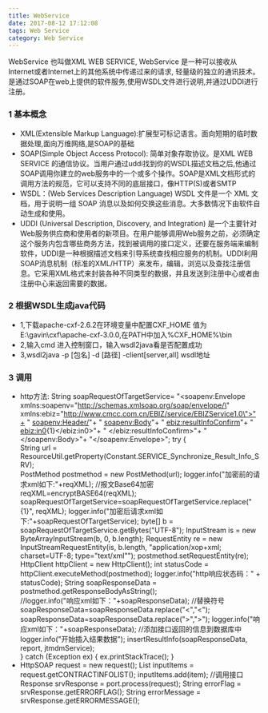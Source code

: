 ```yaml
---
title: WebService
date: 2017-08-12 17:12:08 
tags: Web Service
category: Web Service 
---
```

WebService 也叫做XML WEB SERVICE, WebService 是一种可以接收从Internet或者Internet上的其他系统中传递过来的请求, 轻量级的独立的通讯技术。
是通过SOAP在web上提供的软件服务,使用WSDL文件进行说明,并通过UDDI进行注册。

### 1 基本概念
- XML(Extensible Markup Language):扩展型可标记语言。面向短期的临时数据处理,面向万维网络,是SOAP的基础
- SOAP(Simple Object Access Protocol): 简单对象存取协议。是XML WEB SERVICE 的通信协议。当用户通过uddi找到你的WSDL描述文档之后,他通过SOAP调用你建立的web服务中的一个或多个操作。SOAP是XML文档形式的调用方法的规范，它可以支持不同的底层接口，像HTTP(S)或者SMTP
- WSDL：(Web Services Description Language) WSDL 文件是一个 XML 文档，用于说明一组 SOAP 消息以及如何交换这些消息。大多数情况下由软件自动生成和使用。
- UDDI (Universal Description, Discovery, and Integration) 是一个主要针对Web服务供应商和使用者的新项目。在用户能够调用Web服务之前，必须确定这个服务内包含哪些商务方法，找到被调用的接口定义，还要在服务端来编制软件，UDDI是一种根据描述文档来引导系统查找相应服务的机制。UDDI利用SOAP消息机制（标准的XML/HTTP）来发布，编辑，浏览以及查找注册信息。它采用XML格式来封装各种不同类型的数据，并且发送到注册中心或者由注册中心来返回需要的数据。

### 2 根据WSDL生成java代码
- 1,下载apache-cxf-2.6.2在环境变量中配置CXF_HOME 值为E:\gavin\cxf\apache-cxf-3.0.0,在PATH中加入%CXF_HOME%\bin
- 2,输入cmd 进入控制窗口，输入wsdl2java看是否配置成功
- 3,wsdl2java -p [包名] -d [路径] -client[server,all] wsdl地址

### 3 调用
- http方法: 
		String soapRequestOfTargetService=
			"<soapenv:Envelope xmlns:soapenv=\"http://schemas.xmlsoap.org/soap/envelope/\" xmlns:ebiz=\"http://www.cmcc.com.cn/EBIZ/service/EBIZService1.0\">"+
			  " <soapenv:Header/>"+
			  " <soapenv:Body>"+
			   "   <ebiz:resultInfoConfirm>"+
			     "    <ebiz:in0>{1}</ebiz:in0>"+
			    "  </ebiz:resultInfoConfirm>"+
			   "</soapenv:Body>"+
			"</soapenv:Envelope>";
		try {						
			String url = ResourceUtil.getProperty(Constant.SERVICE_Synchronize_Result_Info_SRV);			
			PostMethod postmethod = new PostMethod(url);
			logger.info("加密前的请求xml如下:"+reqXML);
			//报文Base64加密
			reqXML=encryptBASE64(reqXML);
			soapRequestOfTargetService=soapRequestOfTargetService.replace("{1}", reqXML);
			logger.info("加密后请求xml如下:"+soapRequestOfTargetService);
			byte[] b = soapRequestOfTargetService.getBytes("UTF-8"); 
			InputStream is = new ByteArrayInputStream(b, 0, b.length);
			RequestEntity re = new InputStreamRequestEntity(is, b.length, "application/xop+xml; charset=UTF-8; type=\"text/xml\"");
			postmethod.setRequestEntity(re);
			HttpClient httpClient = new HttpClient();
			int statusCode = httpClient.executeMethod(postmethod);
			logger.info("http响应状态码：" + statusCode);
			String soapResponseData = postmethod.getResponseBodyAsString();					
			//logger.info("响应xml如下："+soapResponseData);
			//替换符号
			soapResponseData=soapResponseData.replace("&lt;","<");
			soapResponseData=soapResponseData.replace("&gt;",">");
			logger.info("响应xml如下："+soapResponseData);
			//添加接口返回的信息到数据库中
			logger.info("开始插入结果数据");
			insertResultInfo(soapResponseData, report, jtmdmService);			
		} catch (Exception ex) {
			ex.printStackTrace();
		}
- HttpSOAP
		request = new request();
		List<SCMGroupImportedContractInfoImportSrvInputItem> inputItems = request.getCONTRACTINFOLIST();
		inputItems.add(item);
		//调用接口
		Response srvResponse = port.process(request);
		String errorFlag = srvResponse.getERRORFLAG();
		String errorMessage = srvResponse.getERRORMESSAGE();

